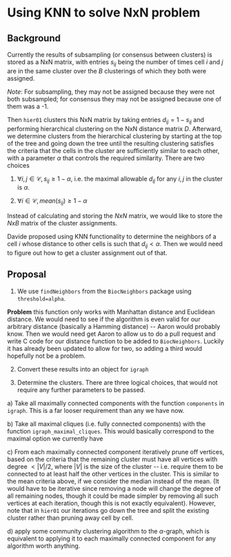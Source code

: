 # Using KNN to solve NxN problem

## Background

Currently the results of subsampling (or consensus between clusters) is stored as a NxN matrix, with entries $s_{ij}$ being the number of times cell $i$ and $j$ are in the same cluster over the $B$ clusterings of which they both were assigned. 

*Note*: For subsampling, they may not be assigned because they were not both subsampled; for consensus they may not be assigned because one of them was a -1. 

Then `hier01` clusters this NxN matrix by taking entries $d_{ij}=1-s_{ij}$ and performing hierarchical clustering on the NxN distance matrix $D$. Afterward, we determine clusters from the hierarchical clustering by starting at the top of the tree and going down the tree until the resulting clustering satisfies the criteria that the cells in the cluster are sufficiently similar to each other, with a parameter $\alpha$ that controls the required similarity. There are two choices

1) $\forall i,j \in \mathcal{C}, s_{ij} \geq 1-\alpha$, i.e. the maximal allowable $d_{ij}$ for any $i,j$ in the cluster is $\alpha$. 

2) $\forall i \in \mathcal{C}, mean(s_{ij}) \geq 1-\alpha$

Instead of calculating and storing the $NxN$ matrix, we would like to store the $NxB$ matrix of the cluster assignments. 

Davide proposed using KNN functionality to determine the neighbors of a cell $i$ whose distance to other cells is such that $d_{ij}<\alpha$. Then we would need to figure out how to get a cluster assignment out of that.  

## Proposal

1) We use `findNeighbors` from the `BiocNeighbors` package using `threshold=alpha`. 

**Problem** this function only works with Manhattan distance and Euclidean distance. We would need to see if the algorithm is even valid for our arbitrary distance (basically a Hamming distance) -- Aaron would probably know. Then we would need get Aaron to allow us to do a pull request and write C code for our distance function to be added to `BiocNeighbors`. Luckily it has already been updated to allow for two, so adding a third would hopefully not be a problem.

2) Convert these results into an object for `igraph`

3) Determine the clusters. There are three logical choices, that would not require any further parameters to be passed.

 a) Take all maximally connected components with the function `components` in `igraph`. This is a far looser requirement than any we have now.
  
  b) Take all maximal cliques (i.e. fully connected components) with the function `igraph_maximal_cliques`. This would basically correspond to the maximal option we currently have
  
  c) From each maximally connected component iteratively prune off vertices, based on the criteria that the remaining cluster must have all vertices with degree $< |V|/2$, where $|V|$ is the size of the cluster -- i.e. require them to be connected to at least half the other vertices in the cluster. This is similar to the mean criteria above, if we consider the median instead of the mean. (It would have to be iterative since removing a node will change the degree of all remaining nodes, though it could be made simpler by removing all such vertices at each iteration, though this is not exactly equivalent). However, note that in `hier01` our iterations go down the tree and split the existing cluster rather than pruning away cell by cell. 
  
  d) apply some community clustering algorithm to the $\alpha$-graph, which is equivalent to applying it to each maximally connected component for any algorithm worth anything. 
  
  
  